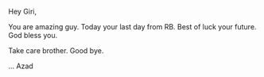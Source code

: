 Hey Giri,

You are amazing guy. Today your last day from RB. Best of luck your future. God bless you.

Take care brother. Good bye.

... Azad